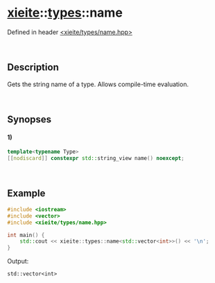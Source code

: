 # [xieite](../xieite.md)\:\:[types](../types.md)\:\:name
Defined in header [<xieite/types/name.hpp>](../../include/xieite/types/name.hpp)

&nbsp;

## Description
Gets the string name of a type. Allows compile-time evaluation.

&nbsp;

## Synopses
#### 1)
```cpp
template<typename Type>
[[nodiscard]] constexpr std::string_view name() noexcept;
```

&nbsp;

## Example
```cpp
#include <iostream>
#include <vector>
#include <xieite/types/name.hpp>

int main() {
    std::cout << xieite::types::name<std::vector<int>>() << '\n';
}
```
Output:
```
std::vector<int>
```
